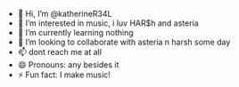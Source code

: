 - 👋 Hi, I’m @katherineR34L
- 👀 I’m interested in music, i luv HAR$h and asteria
- 🌱 I’m currently learning nothing
- 💞️ I’m looking to collaborate with asteria n harsh some day
- 📫 dont reach me at all
- 😄 Pronouns: any besides it
- ⚡ Fun fact: I make music!
  

<!---
katherineR34L/katherineR34L is a ✨ special ✨ repository because its `README.md` (this file) appears on your GitHub profile.
You can click the Preview link to take a look at your changes.
--->
